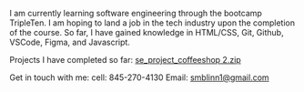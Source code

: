 I am currently learning software engineering through the bootcamp TripleTen.
I am hoping to land a job in the tech industry upon the completion of the course.
So far, I have gained knowledge in HTML/CSS, Git, Github, VSCode, Figma, and Javascript.

Projects I have completed so far:
[se_project_coffeeshop 2.zip](https://github.com/user-attachments/files/15741935/se_project_coffeeshop.2.zip)


Get in touch with me:
cell: 845-270-4130
Email: smblinn1@gmail.com

